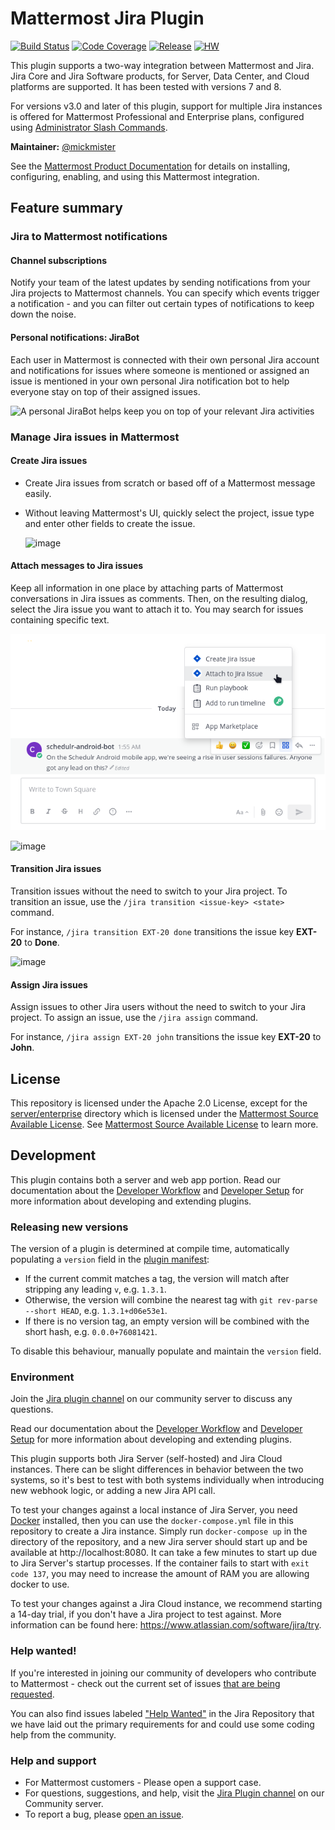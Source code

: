 # Mattermost Jira Plugin

[![Build Status](https://img.shields.io/circleci/project/github/mattermost/mattermost-plugin-jira/master)](https://circleci.com/gh/mattermost/mattermost-plugin-jira)
[![Code Coverage](https://img.shields.io/codecov/c/github/mattermost/mattermost-plugin-jira/master)](https://codecov.io/gh/mattermost/mattermost-plugin-jira)
[![Release](https://img.shields.io/github/v/release/mattermost/mattermost-plugin-jira)](https://github.com/mattermost/mattermost-plugin-jira/releases/latest)
[![HW](https://img.shields.io/github/issues/mattermost/mattermost-plugin-jira/Up%20For%20Grabs?color=dark%20green&label=Help%20Wanted)](https://github.com/mattermost/mattermost-plugin-jira/issues?q=is%3Aissue+is%3Aopen+sort%3Aupdated-desc+label%3A%22Up+For+Grabs%22+label%3A%22Help+Wanted%22)

This plugin supports a two-way integration between Mattermost and Jira. Jira Core and Jira Software products, for Server, Data Center, and Cloud platforms are supported. It has been tested with versions 7 and 8.

For versions v3.0 and later of this plugin, support for multiple Jira instances is offered for Mattermost Professional and Enterprise plans, configured using [Administrator Slash Commands](https://github.com/mattermost/mattermost-plugin-jira#readme).

**Maintainer:** [@mickmister](https://github.com/mickmister)

See the [Mattermost Product Documentation](https://docs.mattermost.com/integrate/jira-interoperability.html) for details on installing, configuring, enabling, and using this Mattermost integration.

## Feature summary

### Jira to Mattermost notifications

#### Channel subscriptions

Notify your team of the latest updates by sending notifications from your Jira projects to Mattermost channels. You can specify which events trigger a notification - and you can filter out certain types of notifications to keep down the noise.

#### Personal notifications: JiraBot

Each user in Mattermost is connected with their own personal Jira account and notifications for issues where someone is mentioned or assigned an issue is mentioned in your own personal Jira notification bot to help everyone stay on top of their assigned issues.

![A personal JiraBot helps keep you on top of your relevant Jira activities](https://github.com/mattermost/mattermost-plugin-jira/assets/74422101/e15de4fe-1cb3-47d1-9b0d-538ab82ec91d)

### Manage Jira issues in Mattermost

#### Create Jira issues

- Create Jira issues from scratch or based off of a Mattermost message easily.
- Without leaving Mattermost's UI, quickly select the project, issue type and enter other fields to create the issue.

  ![image](https://user-images.githubusercontent.com/13119842/59113188-985a9280-8912-11e9-9def-9a7382b4137e.png)

#### Attach messages to Jira issues

Keep all information in one place by attaching parts of Mattermost conversations in Jira issues as comments.  Then, on the resulting dialog, select the Jira issue you want to attach it to. You may search for issues containing specific text.

![image](./assets/attach-from-post.png)

![image](https://user-images.githubusercontent.com/13119842/59113267-b627f780-8912-11e9-90ec-417d430de7e6.png)

#### Transition Jira issues

Transition issues without the need to switch to your Jira project. To transition an issue, use the `/jira transition <issue-key> <state>` command.

For instance, `/jira transition EXT-20 done` transitions the issue key **EXT-20** to **Done**.

![image](https://user-images.githubusercontent.com/13119842/59113377-dfe11e80-8912-11e9-8971-f869fa123366.png)

#### Assign Jira issues

Assign issues to other Jira users without the need to switch to your Jira project. To assign an issue, use the `/jira assign` command.

For instance, `/jira assign EXT-20 john` transitions the issue key **EXT-20** to **John**.

## License

This repository is licensed under the Apache 2.0 License, except for the [server/enterprise](server/enterprise) directory which is licensed under the [Mattermost Source Available License](LICENSE.enterprise). See [Mattermost Source Available License](https://docs.mattermost.com/overview/faq.html#mattermost-source-available-license) to learn more.

## Development

This plugin contains both a server and web app portion. Read our documentation about the [Developer Workflow](https://developers.mattermost.com/integrate/plugins/developer-workflow/) and [Developer Setup](https://developers.mattermost.com/integrate/plugins/developer-setup/) for more information about developing and extending plugins.

### Releasing new versions

The version of a plugin is determined at compile time, automatically populating a `version` field in the [plugin manifest](plugin.json):
* If the current commit matches a tag, the version will match after stripping any leading `v`, e.g. `1.3.1`.
* Otherwise, the version will combine the nearest tag with `git rev-parse --short HEAD`, e.g. `1.3.1+d06e53e1`.
* If there is no version tag, an empty version will be combined with the short hash, e.g. `0.0.0+76081421`.

To disable this behaviour, manually populate and maintain the `version` field.

### Environment

Join the [Jira plugin channel](https://community.mattermost.com/core/channels/jira-plugin) on our community server to discuss any questions.

Read our documentation about the [Developer Workflow](https://developers.mattermost.com/extend/plugins/developer-workflow/) and [Developer Setup](https://developers.mattermost.com/extend/plugins/developer-setup/) for more information about developing and extending plugins.

This plugin supports both Jira Server (self-hosted) and Jira Cloud instances. There can be slight differences in behavior between the two systems, so it's best to test with both systems individually when introducing new webhook logic, or adding a new Jira API call.

To test your changes against a local instance of Jira Server, you need [Docker](https://docs.docker.com/install) installed, then you can use the `docker-compose.yml` file in this repository to create a Jira instance. Simply run `docker-compose up` in the directory of the repository, and a new Jira server should start up and be available at http://localhost:8080. It can take a few minutes to start up due to Jira Server's startup processes. If the container fails to start with `exit code 137`, you may need to increase the amount of RAM you are allowing docker to use.

To test your changes against a Jira Cloud instance, we recommend starting a 14-day trial, if you don't have a Jira project to test against. More information can be found here: https://www.atlassian.com/software/jira/try.

### Help wanted!

If you're interested in joining our community of developers who contribute to Mattermost - check out the current set of issues [that are being requested](https://github.com/mattermost/mattermost-plugin-jira/issues?q=is%3Aissue+is%3Aopen+label%3AEnhancement).

You can also find issues labeled ["Help Wanted"](https://github.com/mattermost/mattermost-plugin-jira/issues?q=is%3Aissue+is%3Aopen+label%3A%22Help+Wanted%22) in the Jira Repository that we have laid out the primary requirements for and could use some coding help from the community.

### Help and support

- For Mattermost customers - Please open a support case.
- For questions, suggestions, and help, visit the [Jira Plugin channel](https://community.mattermost.com/core/channels/jira-plugin) on our Community server.
- To report a bug, please [open an issue](https://github.com/mattermost/mattermost-plugin-jira/issues).
